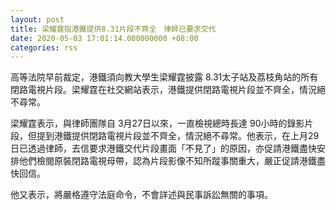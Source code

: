 ```yaml
---
layout: post
title: 梁耀霆指港鐵提供8.31片段不齊全　律師已要求交代
date: 2020-05-03 17:01:14.000000000 +08:00
categories: rss
---
```


高等法院早前裁定，港鐵須向教大學生梁耀霆披露 8.31太子站及荔枝角站的所有閉路電視片段。梁耀霆在社交網站表示，港鐵提供閉路電視片段並不齊全，情況絕不尋常。

梁耀霆表示，與律師團隊自 3月27日以來，一直檢視總時長達 90小時的錄影片段，但提到港鐵提供閉路電視片段並不齊全，情況絕不尋常。他表示，在上月29日已透過律師，去信要求港鐵交代片段畫面「不見了」的原因，亦促請港鐵盡快安排他們檢閱原裝閉路電視母帶，認為片段影像不知所蹤事關重大，嚴正促請港鐵盡快回信。

他又表示，將嚴格遵守法庭命令，不會詳述與民事訴訟無關的事項。
